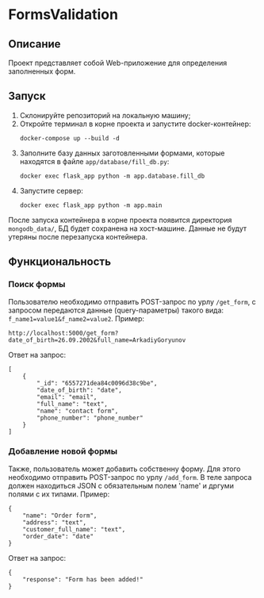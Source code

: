 # FormsValidation

## Описание
Проект представляет собой Web-приложение для определения заполненных форм.

## Запуск
1) Склонируйте репозиторий на локальную машину;
2) Откройте терминал в корне проекта и запустите docker-контейнер:
    ```
    docker-compose up --build -d
    ```
3) Заполните базу данных заготовленными формами, которые находятся в файле ```app/database/fill_db.py```:
    ```
    docker exec flask_app python -m app.database.fill_db
    ```
4) Запустите сервер:
    ```
    docker exec flask_app python -m app.main
    ```
После запуска контейнера в корне проекта появится директория ```mongodb_data/```, БД будет сохранена на хост-машине. Данные не будут утеряны после перезапуска контейнера.

## Функциональность
### Поиск формы
Пользователю необходимо отправить POST-запрос по урлу ```/get_form```, с запросом передаются данные (query-параметры) такого вида: ```f_name1=value1&f_name2=value2```. Пример:
```
http://localhost:5000/get_form?date_of_birth=26.09.2002&full_name=ArkadiyGoryunov
```
Ответ на запрос: 
```
[
    {
        "_id": "6557271dea84c0096d38c9be",
        "date_of_birth": "date",
        "email": "email",
        "full_name": "text",
        "name": "contact form",
        "phone_number": "phone_number"
    }
]
```

### Добавление новой формы
Также, пользователь может добавить собственну форму. Для этого необходимо отправить POST-запрос по урлу ```/add_form```. В теле запроса должен находиться JSON с обязательным полем 'name' и дргуми полями с их типами. Пример:

```
{
    "name": "Order form",
    "address": "text",
    "customer_full_name": "text",
    "order_date": "date"
}
```

Ответ на запрос: 
```
{
    "response": "Form has been added!"
}
```
